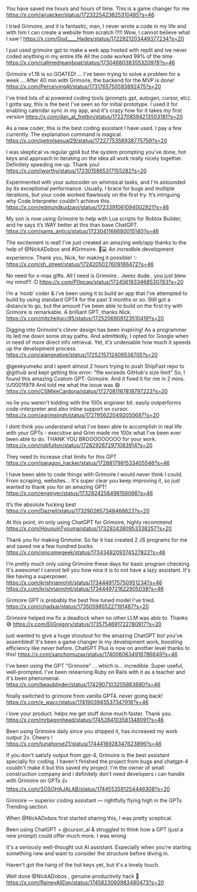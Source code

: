 You have saved me hours and hours of time. This is a game changer for me
https://x.com/ajruecker/status/1723225423625310485?s=46

I tried Grimoire, and it is fantastic, man, I never wrote a code in my life and with him I can create a website from scratch !!!!!
Wow, I cannot believe what I saw !
https://x.com/God____Hades/status/1722921203449377234?s=20

I just used grimoire gpt to make a web app hosted with replit and ive never coded anything in my entire life
All the code worked 99% of the time
https://x.com/callmedreamboat/status/1730468038355320978?s=46

Grimoire v1.16 is so GOATED! ... I\'ve been trying to solve a problem for a week ... After 40 min with Grimoire, the backend for the MVP is done! 
https://x.com/PerceivingAI/status/1731765750593892475?s=20

I\'ve tried lots of ai powered coding tools (prompts gpt, autogen, cursor, etc). I gotta say, this is the best I\'ve seen so for initial prototype. I used it for enabling calendar sync in my app, and it\'s crazy how for it takes my first version
https://x.com/dan_at_fretbin/status/1722708594213503181?s=20

As a new coder, this is the best coding assistant I have used. I pay a few currently. The explanation command is magical.
https://x.com/petrolsexual29/status/1722775358938775759?s=20

I was skeptical vs regular gpt4 but the system prompting you’ve done, hot keys and approach to iterating on the idea all work really nicely together. Definitely speeding me up. Thank you!
https://x.com/jworthy/status/1723015865317155282?s=20

Experimented with your autocoder on whimsical tasks, and I\'m astounded by its exceptional performance. Usually, I brace for bugs and multiple iterations, but your code worked flawlessly on the first try. It’s intriguing why Code Interpreter couldn\'t achieve this.
https://x.com/edmundkudzayi/status/1723391061094002921?s=46

My son is now using Grimoire to help with Lua scripts for Roblox Builder, and he says it’s WAY better at this than base ChatGPT.
https://x.com/sams_antics/status/1723041166680015140?s=46

The excitement is real! I\'ve just created an amazing web/app thanks to the help of @NickADobos and #Grimoire. 🙌💻 An incredible development experience. Thank you, Nick, for making it possible! ✨
https://x.com/sh_street/status/1724205027609186472?s=46

No need for x-mas gifts. All I need is Grimoire.. Jeeez dude.. you just blew my mind!!! :D
https://x.com/P0pcap/status/1724561833468530783?s=20

I’m a ‘noob’ coder & i’ve been using it to build an app that I’ve attempted to build by using standard GPT4 for the past 3 months or so. Still got a distance to go, but the amount I’ve been able to build on the first try with Grimoire is remarkable. A brilliant GPT, thanks Nick.
https://x.com/mitchellgcc95/status/1725206909123510419?s=20

Digging into Grimoire\'s clever design has been inspiring! As a programmer its led me down some stray paths. And admittedly, I opted for Google when in need of more direct info retrieval. Yet, it\'s undeniable how much it speeds up the development process.
https://x.com/alangnative/status/1725215712409538705?s=20

@geekyumeko and I spent almost 2 hours trying to push ShipFast repo to 
@github and kept getting this error:
"file exceeds GitHub\'s size limit"
So, I found this amazing Custom GPT: Grimoire.
And it fixed it for me in 2 mins. \U0001f979
And told me what the issue was 😅
https://x.com/CSMikeCardona/status/1727081167818797223?s=20

no lie you weren\'t kidding with the 100x engineer bit. easily outperforms code-interpreter and also inline support on cursor.
https://x.com/agrimsingh/status/1727956220492050697?s=20

I dont think you understand what I\'ve been able to accomplish in real life with your GPTs - executive and Grim made me 100x what I\'ve been ever been able to do. THANK YOU BROOOOOOOOO for your work.
https://x.com/robfulton/status/1728292672971083914?s=20

They need to increase chat limits for this GPT
https://x.com/paragon_hacker/status/1728817981533405546?s=46

I have been able to code things with Grimoire I would never think I could. From scraping, websites... It\'s super clear you keep improving it, so just wanted to thank you for an amazing GPT!
https://x.com/enginyer/status/1732824258496156066?s=46

It’s the absolute fucking best
https://x.com/Dazreil/status/1732902657348468823?s=20

At this point, im only using ChatGPT for Grimoire, highly recommend
https://x.com/HououinTyouma/status/1732924380953338257?s=20

Thank you for making Grimoire. So far it has created 2 JS programs for me and saved me a few hundred bucks.
https://x.com/oincomegeek/status/1734348209374527822?s=46

I\'m pretty much only using Grimoire these days for basic program checking. It\'s awesome! I cannot tell you how nice it is to not have a lazy assistant. It\'s like having a superpower.
https://x.com/krishnanrohit/status/1734449175750951234?s=46
https://x.com/krishnanrohit/status/1734449721622905038?s=46

Grimoire GPT is probably the best fine tuned model I\'ve tried.
https://x.com/chadxai/status/1735059855227191487?s=20

Grimoire helped me fix a deadlock when no other LLM was able to. Thanks 😅
https://x.com/EliGregory/status/1735754691722780917?s=20

just wanted to give a huge shoutout for the amazing ChatGPT bot you\'ve assembled! It\'s been a game changer in my development work, boosting efficiency like never before. ChatGPT Plus is now on another level thanks to this!
https://x.com/sanchomuzax/status/1740060634916786649?s=46

I\'ve been using the GPT "Grimoire" ... which is... incredible. Super useful, well-prompted. I\'ve been relearning Ruby on Rails with it as a teacher and it\'s been phenomenal.
https://x.com/beaublinder/status/1742907103205863680?s=46

finally switched to grimoire from vanilla GPT4. never going back!
https://x.com/e_wacc/status/1741903945537347918?s=46

i love your product. helps me get stuff done much faster.
Thank you.
https://x.com/mrbagonhead/status/1745284103581348091?s=46

Been using Grimoire daily since you shipped it, has increased my work output 2x. Cheers !
https://x.com/tunahorse21/status/1744416928347623896?s=46

If you don\'t satisfy output from gpt-4, Grimoire is the best assistant specially for coding.
I haven\'t finished the project from bugs and chatgpt-4 couldn\'t make it but this saved my project.
I\'m the owner of small construction company and i definitely don\'t need developers i can handle with Grimoire on GPTs 👍
https://x.com/SOSOHAJALAB/status/1744553591254446308?s=20


Grimoire — superior coding assistant — rightfully flying high in the GPTs Trending section.

When 
@NickADobos
 first started sharing this, I was pretty sceptical.

Been using ChatGPT + 
@cursor_ai
 & struggled to think how a GPT (just a new prompt) could offer much more. I was wrong

 It\'s a seriously well-thought out AI assistant. Especially when you\'re starting something new and want to consider the structure before diving in.

Haven\'t got the hang of the hot keys yet, but it\'s a lovely touch.

Well done 
@NickADobos
, genuine productivity hack 👏
https://x.com/RaineyAllDay/status/1745823060983480473?s=20